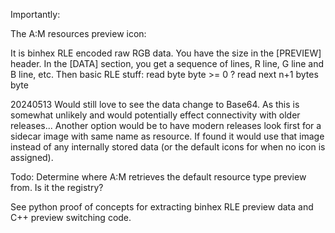 Importantly:

The A:M resources preview icon:

It is binhex RLE encoded raw RGB data.
You have the size in the [PREVIEW] header.
In the [DATA] section, you get a sequence of lines, R line, G line and B line, etc.
Then basic RLE stuff:
read byte
byte >= 0 ? read next n+1 bytes
byte


20240513 Would still love to see the data change to Base64.
As this is somewhat unlikely and would potentially effect connectivity with older releases...
Another option would be to have modern releases look first for a sidecar image with same name as resource.
If found it would use that image instead of any internally stored data (or the default icons for when no icon is assigned).

Todo:  Determine where A:M retrieves the default resource type preview from.
Is it the registry?

See python proof of concepts for extracting binhex RLE preview data and C++ preview switching code.
